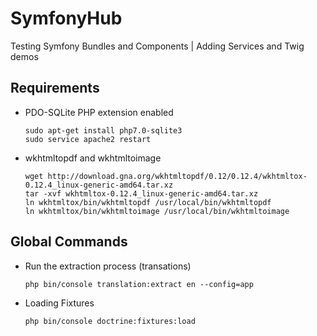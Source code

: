 # SymfonyHub
Testing Symfony Bundles and Components | Adding Services and Twig demos

Requirements
------------

  * PDO-SQLite PHP extension enabled
  
        sudo apt-get install php7.0-sqlite3
        sudo service apache2 restart
  
  * wkhtmltopdf and wkhtmltoimage

        wget http://download.gna.org/wkhtmltopdf/0.12/0.12.4/wkhtmltox-0.12.4_linux-generic-amd64.tar.xz
        tar -xvf wkhtmltox-0.12.4_linux-generic-amd64.tar.xz
        ln wkhtmltox/bin/wkhtmltopdf /usr/local/bin/wkhtmltopdf
        ln wkhtmltox/bin/wkhtmltoimage /usr/local/bin/wkhtmltoimage
        
Global Commands
---------------

  * Run the extraction process (transations)

        php bin/console translation:extract en --config=app
    
  * Loading Fixtures
  
        php bin/console doctrine:fixtures:load